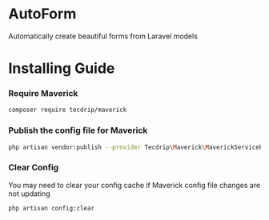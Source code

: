 # AutoForm

Automatically create beautiful forms from Laravel models

# Installing Guide

### Require Maverick

```bash
composer require tecdrip/maverick
```

### Publish the config file for Maverick

```bash
php artisan vendor:publish --provider Tecdrip\Maverick\MaverickServiceProvider
```

### Clear Config

You may need to clear your config cache if Maverick config file changes are not updating

```bash
php artisan config:clear
```
